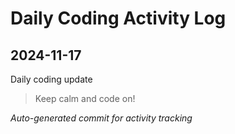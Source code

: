 # Daily Coding Activity Log

## 2024-11-17

Daily coding update

> Keep calm and code on!

*Auto-generated commit for activity tracking*
